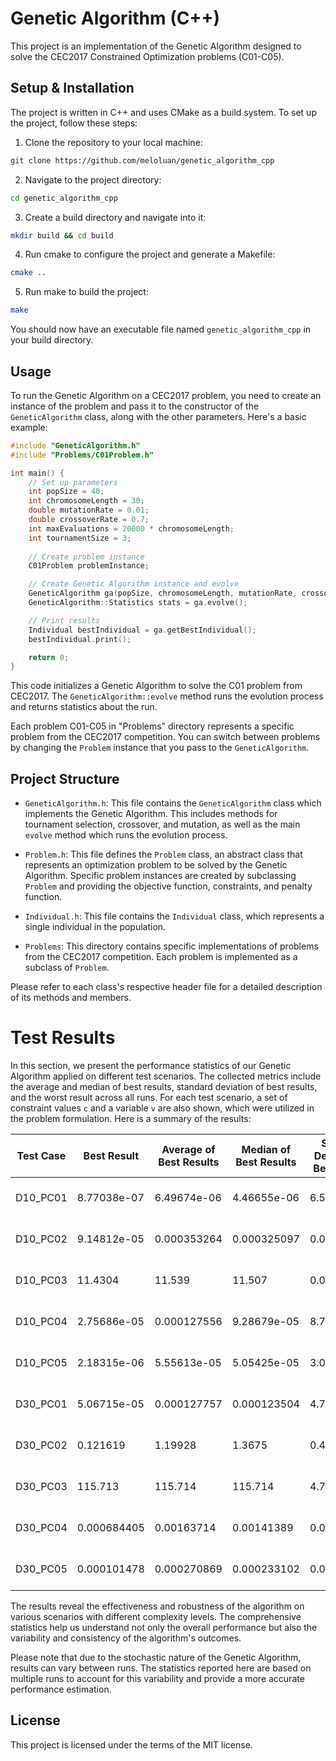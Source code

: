 # Genetic Algorithm (C++)

This project is an implementation of the Genetic Algorithm designed to solve the CEC2017 Constrained Optimization problems (C01-C05).

## Setup & Installation

The project is written in C++ and uses CMake as a build system. To set up the project, follow these steps:

1. Clone the repository to your local machine:

```bash
git clone https://github.com/meloluan/genetic_algorithm_cpp
```

2. Navigate to the project directory:

```bash
cd genetic_algorithm_cpp
```

3. Create a build directory and navigate into it:

```bash
mkdir build && cd build
```

4. Run cmake to configure the project and generate a Makefile:

```bash
cmake ..
```

5. Run make to build the project:

```bash
make
```

You should now have an executable file named `genetic_algorithm_cpp` in your build directory.

## Usage

To run the Genetic Algorithm on a CEC2017 problem, you need to create an instance of the problem and pass it to the constructor of the `GeneticAlgorithm` class, along with the other parameters. Here's a basic example:

```cpp
#include "GeneticAlgorithm.h"
#include "Problems/C01Problem.h"

int main() {
    // Set up parameters
    int popSize = 40;
    int chromosomeLength = 30;
    double mutationRate = 0.01;
    double crossoverRate = 0.7;
    int maxEvaluations = 20000 * chromosomeLength;
    int tournamentSize = 3;
    
    // Create problem instance
    C01Problem problemInstance;

    // Create Genetic Algorithm instance and evolve
    GeneticAlgorithm ga(popSize, chromosomeLength, mutationRate, crossoverRate, maxEvaluations, tournamentSize, &problemInstance);
    GeneticAlgorithm::Statistics stats = ga.evolve();

    // Print results
    Individual bestIndividual = ga.getBestIndividual();
    bestIndividual.print();

    return 0;
}
```

This code initializes a Genetic Algorithm to solve the C01 problem from CEC2017. The `GeneticAlgorithm::evolve` method runs the evolution process and returns statistics about the run.

Each problem C01-C05 in "Problems" directory represents a specific problem from the CEC2017 competition. You can switch between problems by changing the `Problem` instance that you pass to the `GeneticAlgorithm`.

## Project Structure

- `GeneticAlgorithm.h`: This file contains the `GeneticAlgorithm` class which implements the Genetic Algorithm. This includes methods for tournament selection, crossover, and mutation, as well as the main `evolve` method which runs the evolution process.

- `Problem.h`: This file defines the `Problem` class, an abstract class that represents an optimization problem to be solved by the Genetic Algorithm. Specific problem instances are created by subclassing `Problem` and providing the objective function, constraints, and penalty function.

- `Individual.h`: This file contains the `Individual` class, which represents a single individual in the population.

- `Problems`: This directory contains specific implementations of problems from the CEC2017 competition. Each problem is implemented as a subclass of `Problem`.

Please refer to each class's respective header file for a detailed description of its methods and members.

# Test Results

In this section, we present the performance statistics of our Genetic Algorithm applied on different test scenarios. The collected metrics include the average and median of best results, standard deviation of best results, and the worst result across all runs. For each test scenario, a set of constraint values `c` and a variable `v` are also shown, which were utilized in the problem formulation. Here is a summary of the results:

| Test Case | Best Result | Average of Best Results | Median of Best Results | Standard Deviation of Best Results | Worst Result | c | v |
| --- | --- | --- | --- | --- | --- | --- | --- |
| D10_PC01 | 8.77038e-07 | 6.49674e-06 | 4.46655e-06 | 6.5599e-06 | 3.33636e-05 | {0, 0, 0} | 0 |
| D10_PC02 | 9.14812e-05 | 0.000353264 | 0.000325097 | 0.000229435 | 0.00103464 | {0, 0, 0} | 0 |
| D10_PC03 | 11.4304 | 11.539 | 11.507 | 0.0851401 | 11.7718 | {0, 0, 0} | 48678.5 |
| D10_PC04 | 2.75686e-05 | 0.000127556 | 9.28679e-05 | 8.79477e-05 | 0.000383203 | {0, 8, 0} | 0 |
| D10_PC05 | 2.18315e-06 | 5.55613e-05 | 5.05425e-05 | 3.02618e-05 | 0.000129976 | {0, 7, 0} | 6.61505e-28 |
| D30_PC01 | 5.06715e-05 | 0.000127757 | 0.000123504 | 4.72301e-05 | 0.000252043 | {0, 1, 0} | 89963.6 |
| D30_PC02 | 0.121619 | 1.19928 | 1.3675 | 0.441622 | 1.87486 | {0, 1, 0} | 105762 |
| D30_PC03 | 115.713 | 115.714 | 115.714 | 4.79426e-05 | 115.714 | {0, 3, 0} | 4.58045 |
| D30_PC04 | 0.000684405 | 0.00163714 | 0.00141389 | 0.00103173 | 0.00600676 | {1, 120, 0} | 0 |
| D30_PC05 | 0.000101478 | 0.000270869 | 0.000233102 | 0.00017835 | 0.0009713 | {0, 263, 4} | 0 |

The results reveal the effectiveness and robustness of the algorithm on various scenarios with different complexity levels. The comprehensive statistics help us understand not only the overall performance but also the variability and consistency of the algorithm's outcomes. 

Please note that due to the stochastic nature of the Genetic Algorithm, results can vary between runs. The statistics reported here are based on multiple runs to account for this variability and provide a more accurate performance estimation.

## License

This project is licensed under the terms of the MIT license.